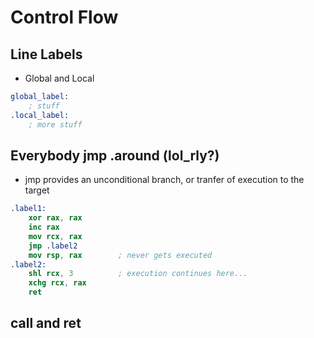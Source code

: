 # Control Flow

## Line Labels

* Global and Local

```nasm
global_label:
    ; stuff
.local_label:
    ; more stuff
```

## Everybody jmp .around (lol_rly?)

* jmp provides an unconditional branch, or tranfer of execution to the target

```nasm
.label1:
    xor rax, rax
    inc rax
    mov rcx, rax
    jmp .label2
    mov rsp, rax        ; never gets executed
.label2:
    shl rcx, 3          ; execution continues here...
    xchg rcx, rax
    ret
```

## call and ret
